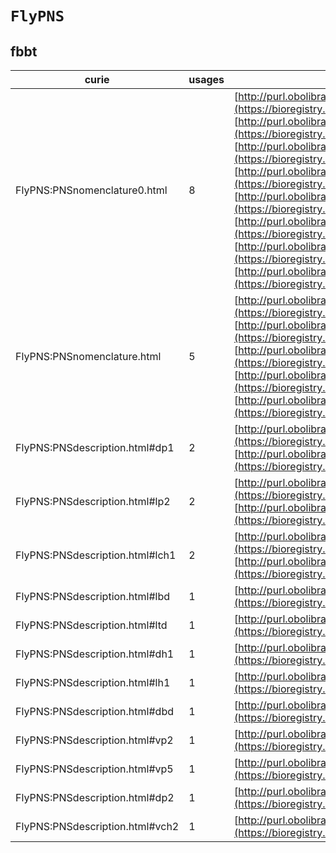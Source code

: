# `FlyPNS`

## fbbt

| curie                           |   usages | nodes                                                                                                                                                                                                                                                                                                                                                                                                                                                                                                                                                                                                                                                                                                                                                                                                                                                                                                                                                                  |
|---------------------------------|----------|------------------------------------------------------------------------------------------------------------------------------------------------------------------------------------------------------------------------------------------------------------------------------------------------------------------------------------------------------------------------------------------------------------------------------------------------------------------------------------------------------------------------------------------------------------------------------------------------------------------------------------------------------------------------------------------------------------------------------------------------------------------------------------------------------------------------------------------------------------------------------------------------------------------------------------------------------------------------|
| FlyPNS:PNSnomenclature0.html    |        8 | [http://purl.obolibrary.org/obo/FBbt:00002460](https://bioregistry.io/http://purl.obolibrary.org/obo/FBbt:00002460), [http://purl.obolibrary.org/obo/FBbt:00002863](https://bioregistry.io/http://purl.obolibrary.org/obo/FBbt:00002863), [http://purl.obolibrary.org/obo/FBbt:00002871](https://bioregistry.io/http://purl.obolibrary.org/obo/FBbt:00002871), [http://purl.obolibrary.org/obo/FBbt:00002879](https://bioregistry.io/http://purl.obolibrary.org/obo/FBbt:00002879), [http://purl.obolibrary.org/obo/FBbt:00002887](https://bioregistry.io/http://purl.obolibrary.org/obo/FBbt:00002887), [http://purl.obolibrary.org/obo/FBbt:00002895](https://bioregistry.io/http://purl.obolibrary.org/obo/FBbt:00002895), [http://purl.obolibrary.org/obo/FBbt:00002904](https://bioregistry.io/http://purl.obolibrary.org/obo/FBbt:00002904), [http://purl.obolibrary.org/obo/FBbt:00007255](https://bioregistry.io/http://purl.obolibrary.org/obo/FBbt:00007255) |
| FlyPNS:PNSnomenclature.html     |        5 | [http://purl.obolibrary.org/obo/FBbt:00002321](https://bioregistry.io/http://purl.obolibrary.org/obo/FBbt:00002321), [http://purl.obolibrary.org/obo/FBbt:00002345](https://bioregistry.io/http://purl.obolibrary.org/obo/FBbt:00002345), [http://purl.obolibrary.org/obo/FBbt:00002353](https://bioregistry.io/http://purl.obolibrary.org/obo/FBbt:00002353), [http://purl.obolibrary.org/obo/FBbt:00002783](https://bioregistry.io/http://purl.obolibrary.org/obo/FBbt:00002783), [http://purl.obolibrary.org/obo/FBbt:00002839](https://bioregistry.io/http://purl.obolibrary.org/obo/FBbt:00002839)                                                                                                                                                                                                                                                                                                                                                                |
| FlyPNS:PNSdescription.html#dp1  |        2 | [http://purl.obolibrary.org/obo/FBbt:00002337](https://bioregistry.io/http://purl.obolibrary.org/obo/FBbt:00002337), [http://purl.obolibrary.org/obo/FBbt:00002799](https://bioregistry.io/http://purl.obolibrary.org/obo/FBbt:00002799)                                                                                                                                                                                                                                                                                                                                                                                                                                                                                                                                                                                                                                                                                                                               |
| FlyPNS:PNSdescription.html#lp2  |        2 | [http://purl.obolibrary.org/obo/FBbt:00002361](https://bioregistry.io/http://purl.obolibrary.org/obo/FBbt:00002361), [http://purl.obolibrary.org/obo/FBbt:00002855](https://bioregistry.io/http://purl.obolibrary.org/obo/FBbt:00002855)                                                                                                                                                                                                                                                                                                                                                                                                                                                                                                                                                                                                                                                                                                                               |
| FlyPNS:PNSdescription.html#lch1 |        2 | [http://purl.obolibrary.org/obo/FBbt:00002823](https://bioregistry.io/http://purl.obolibrary.org/obo/FBbt:00002823), [http://purl.obolibrary.org/obo/FBbt:00100024](https://bioregistry.io/http://purl.obolibrary.org/obo/FBbt:00100024)                                                                                                                                                                                                                                                                                                                                                                                                                                                                                                                                                                                                                                                                                                                               |
| FlyPNS:PNSdescription.html#lbd  |        1 | [http://purl.obolibrary.org/obo/FBbt:00002181](https://bioregistry.io/http://purl.obolibrary.org/obo/FBbt:00002181)                                                                                                                                                                                                                                                                                                                                                                                                                                                                                                                                                                                                                                                                                                                                                                                                                                                    |
| FlyPNS:PNSdescription.html#ltd  |        1 | [http://purl.obolibrary.org/obo/FBbt:00002189](https://bioregistry.io/http://purl.obolibrary.org/obo/FBbt:00002189)                                                                                                                                                                                                                                                                                                                                                                                                                                                                                                                                                                                                                                                                                                                                                                                                                                                    |
| FlyPNS:PNSdescription.html#dh1  |        1 | [http://purl.obolibrary.org/obo/FBbt:00002329](https://bioregistry.io/http://purl.obolibrary.org/obo/FBbt:00002329)                                                                                                                                                                                                                                                                                                                                                                                                                                                                                                                                                                                                                                                                                                                                                                                                                                                    |
| FlyPNS:PNSdescription.html#lh1  |        1 | [http://purl.obolibrary.org/obo/FBbt:00002369](https://bioregistry.io/http://purl.obolibrary.org/obo/FBbt:00002369)                                                                                                                                                                                                                                                                                                                                                                                                                                                                                                                                                                                                                                                                                                                                                                                                                                                    |
| FlyPNS:PNSdescription.html#dbd  |        1 | [http://purl.obolibrary.org/obo/FBbt:00002442](https://bioregistry.io/http://purl.obolibrary.org/obo/FBbt:00002442)                                                                                                                                                                                                                                                                                                                                                                                                                                                                                                                                                                                                                                                                                                                                                                                                                                                    |
| FlyPNS:PNSdescription.html#vp2  |        1 | [http://purl.obolibrary.org/obo/FBbt:00002476](https://bioregistry.io/http://purl.obolibrary.org/obo/FBbt:00002476)                                                                                                                                                                                                                                                                                                                                                                                                                                                                                                                                                                                                                                                                                                                                                                                                                                                    |
| FlyPNS:PNSdescription.html#vp5  |        1 | [http://purl.obolibrary.org/obo/FBbt:00002508](https://bioregistry.io/http://purl.obolibrary.org/obo/FBbt:00002508)                                                                                                                                                                                                                                                                                                                                                                                                                                                                                                                                                                                                                                                                                                                                                                                                                                                    |
| FlyPNS:PNSdescription.html#dp2  |        1 | [http://purl.obolibrary.org/obo/FBbt:00002807](https://bioregistry.io/http://purl.obolibrary.org/obo/FBbt:00002807)                                                                                                                                                                                                                                                                                                                                                                                                                                                                                                                                                                                                                                                                                                                                                                                                                                                    |
| FlyPNS:PNSdescription.html#vch2 |        1 | [http://purl.obolibrary.org/obo/FBbt:00007257](https://bioregistry.io/http://purl.obolibrary.org/obo/FBbt:00007257)                                                                                                                                                                                                                                                                                                                                                                                                                                                                                                                                                                                                                                                                                                                                                                                                                                                    |
